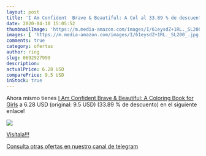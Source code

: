 ```yaml
---
layout: post
title: 'I Am Confident  Brave & Beautiful: A Col al 33.89 % de descuento'
date: 2020-04-10 15:05:52
thumbnailImage: 'https://m.media-amazon.com/images/I/61eysdZ+1RL._SL200_.jpg'
images: [ 'https://m.media-amazon.com/images/I/61eysdZ+1RL._SL200_.jpg' ]
comments: true
category: ofertas
author: ring
slug: 0692927999
description:
actualPrice: 6.28 USD
comparePrice: 9.5 USD
inStock: true
---
```


Ahora mismo tienes [I Am Confident  Brave & Beautiful: A Coloring Book for Girls](https://www.amazon.com/dp/0692927999/?tag=redken08-20) a 6.28 USD (original: 9.5 USD) (33.89 %  de descuento) en el siguiente enlace!

[![](https://m.media-amazon.com/images/I/61eysdZ+1RL._SL200_.jpg)](https://www.amazon.com/dp/0692927999/?tag=redken08-20)

[Visítala!!!](https://www.amazon.com/dp/0692927999/?tag=redken08-20)

[Consulta otras ofertas en nuestro canal de telegram](https://t.me/s/ofertas25)
